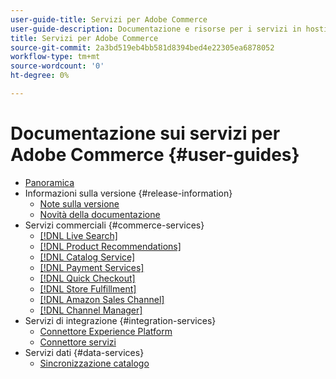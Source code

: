```yaml
---
user-guide-title: Servizi per Adobe Commerce
user-guide-description: Documentazione e risorse per i servizi in hosting che forniscono funzionalità estese ad Adobe Commerce e Magenti Open Source.
title: Servizi per Adobe Commerce
source-git-commit: 2a3bd519eb4bb581d8394bed4e22305ea6878052
workflow-type: tm+mt
source-wordcount: '0'
ht-degree: 0%

---
```


# Documentazione sui servizi per Adobe Commerce {#user-guides}

- [Panoramica](home.md)
- Informazioni sulla versione {#release-information}
   - [Note sulla versione](/help/landing/release-notes-all.md)
   - [Novità della documentazione](/help/landing/whats-new.md)
- Servizi commerciali {#commerce-services}
   - [[!DNL Live Search]](https://experienceleague.adobe.com/docs/commerce-merchant-services/live-search/guide-overview.html)
   - [[!DNL Product Recommendations]](https://experienceleague.adobe.com/docs/commerce-merchant-services/product-recommendations/guide-overview.html)
   - [[!DNL Catalog Service]](https://experienceleague.adobe.com/docs/commerce-merchant-services/catalog-service/guide-overview.html)
   - [[!DNL Payment Services]](https://experienceleague.adobe.com/docs/commerce-merchant-services/payment-services/guide-overview.html)
   - [[!DNL Quick Checkout]](https://experienceleague.adobe.com/docs/commerce-merchant-services/quick-checkout/overview.html)
   - [[!DNL Store Fulfillment]](https://experienceleague.adobe.com/docs/commerce-merchant-services/store-fulfillment/guide-overview.html)
   - [[!DNL Amazon Sales Channel]](https://experienceleague.adobe.com/docs/commerce-channels/amazon/guide-overview.html)
   - [[!DNL Channel Manager]](https://experienceleague.adobe.com/docs/commerce-channels/channel-manager/guide-overview.html)
- Servizi di integrazione {#integration-services}
   - [Connettore Experience Platform](https://experienceleague.adobe.com/docs/commerce-merchant-services/experience-platform-connector/overview.html)
   - [Connettore servizi](/help/landing/saas.md)
- Servizi dati {#data-services}
   - [Sincronizzazione catalogo](/help/landing/catalog-sync.md)
